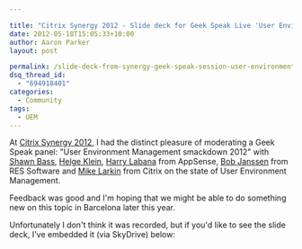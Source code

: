 ```yaml
---

title: "Citrix Synergy 2012 - Slide deck for Geek Speak Live 'User Environment Management smackdown 2012'"
date: 2012-05-18T15:05:33+10:00
author: Aaron Parker
layout: post

permalink: /slide-deck-from-synergy-geek-speak-session-user-environment-management-smackdown/
dsq_thread_id:
  - "694918401"
categories:
  - Community
tags:
  - UEM
---
```

At [Citrix Synergy 2012](http://www.citrixsynergy.com/sanfrancisco/index.html), I had the distinct pleasure of moderating a Geek Speak panel:  "User Environment Management smackdown 2012" with [Shawn Bass](http://twitter.com/shawnbass), [Helge Klein](http://twitter.com/helgeklein), [Harry Labana](http://twitter.com/harrylabana) from AppSense, [Bob Janssen](http://twitter.com/bobtopus) from RES Software and [Mike Larkin](http://twitter.com/mlarkin2012) from Citrix on the state of User Environment Management.

Feedback was good and I'm hoping that we might be able to do something new on this topic in Barcelona later this year.

Unfortunately I don't think it was recorded, but if you'd like to see the slide deck, I've embedded it (via SkyDrive) below:

